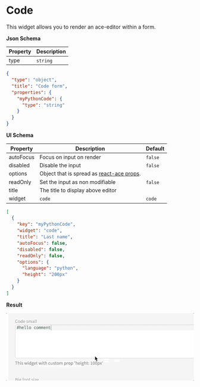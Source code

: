 # Code

This widget allows you to render an ace-editor within a form.

**Json Schema**

| Property | Description |
|---|---|
| type | `string` |

```json
{
  "type": "object",
  "title": "Code form",
  "properties": {
    "myPythonCode": {
      "type": "string"
    }
  }
}
```

**UI Schema**

| Property | Description | Default |
|---|---|---|
| autoFocus | Focus on input on render | `false` |
| disabled | Disable the input | `false` |
| options | Object that is spread as [react-ace props](https://github.com/securingsincity/react-ace/blob/master/docs/Ace.md). |  |
| readOnly | Set the input as non modifiable | `false` |
| title | The title to display above editor |  |
| widget | `code` | `code` |

```json
[
  {
    "key": "myPythonCode",
    "widget": "code",
    "title": "Last name",
    "autoFocus": false,
    "disabled": false,
    "readOnly": false,
    "options": {
	  "language": "python",
	  "height": "200px"
    }
  }
]
```

**Result**

![Code](screenshot.gif)
